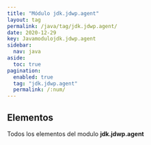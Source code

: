 ```yaml
---
title: "Módulo jdk.jdwp.agent"
layout: tag
permalink: /java/tag/jdk.jdwp.agent/
date: 2020-12-29
key: Javamodulojdk.jdwp.agent
sidebar: 
  nav: java
aside: 
  toc: true
pagination: 
  enabled: true
  tag: "jdk.jdwp.agent"
  permalink: /:num/
---
```


<h2>Elementos</h2>
Todos los elementos del modulo <strong>jdk.jdwp.agent</strong>
